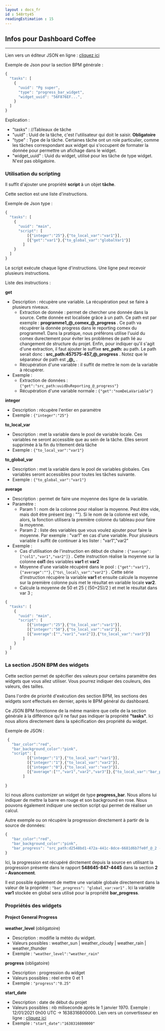 ```yaml
---
layout : docs_fr
id : 548rty45
readingEstimation : 15
---
```


## Infos pour Dashboard Coffee
------------------------

Lien vers un éditeur JSON en ligne : [cliquez ici](https://jsoneditoronline.org) 

Exemple de Json pour la section BPM générale :

```javascript
{
  "tasks": [
    {
      "uuid": "Pg super",
      "type": "progress_bar_widget",
      "widget_uuid": "56F876EF...",      
    }
  ]
}
```

Explication :

* "tasks" : //Tableaux de tâche
* "uuid" : Uuid de la tâche, c'est l'utilisateur qui doit le saisir. **Obligatoire**
* "type" : Type de la tâche. Certaines tâche ont un role particulier, comme les tâches correspondant aux widget qui s'occupent de formater la donnée pour permettre un afichage dans le widget.
* "widget\_uuid" : Uuid du widget, utilisé pour les tâche de type widget. N'est pas obligatoire.

### Utilisation du scripting

Il suffit d'ajouter une propriété **script** à un objet **tâche**.

Cette section est une liste d'instructions.

Exemple de Json type : 

```javascript
{
  "tasks": [
    {
      "uuid": "main",
      "script": [
          [{"integer":"25"},{"to_local_var":"var1"}],
          [{"get":"var1"},{"to_global_var":"globalVar1"}]
        ]
    }
  ]
}
```

Le script exécute chaque ligne d'instructions. Une ligne peut recevoir plusieurs instructions.

Liste des instructions :

**get**
* Description : récupère une variable. La récupération peut se faire à plusieurs niveaux.
	* Extraction de donnée : permet de chercher une donnée dans la source. Cette donnée est localisée grâce à un path. Ce path est par exemple : **programme1\_@\_comex\_@\_progress** . Ce path va récupérer la donnée progress dans le reporting comex du programme1. Dans la pratique, nous préférons utilise l'uuid du comex durectement pour éviter les problèmes de path lié au changement de structure du projet. Enfin, pour indiquer qu'il s'agit d'une extraction, il faut ajouter le suffixe **src_path:** au path. Le path serait donc : **src_path:457575-457\_@\_progress** . Notez que le séparateur de path est **\_@\_** .
	* Récupération d'une variable : il suffit de mettre le nom de la variable à récupérer.
* Exemple :  
	* Extraction de données : ```{"get":"src_path:uuidDuReporting_@_progress"}```
	* Récupération d'une variable normale : ```{"get":"nomDeLaVariable"}```

**integer**
* Description : récupère l'entier en paramètre
* Exemple :  ```{"integer":"25"}```

**to\_local\_var**
* Description : met la variable dans le pool de variable locale. Ces variables ne seront accessible que au sein de la tâche. Elles seront supprimée à la fin du tritement dela tâche
* Exemple :  ```{"to_local_var":"var1"}```

**to\_global\_var**
* Description : met la variable dans le pool de variables globales. Ces variables seront accessibles pour toutes les tâches suivante.
* Exemple :  ```{"to_global_var":"var1"}```

**average**
* Description : permet de faire une moyenne des ligne de la variable.
* Paramètre :
	* Param 1 : nom de la colonne pour réaliser la moyenne. Peut être vide, mais doit être présent (eg : ""). Si le nom de la colonne est vide, alors, la fonction utilisera la première colonne du tableau pour faire la moyenne.
	* Param 2 : liste des variables que vous voulez ajouter pour faire la moyenne. Par exemple : "var1" en cas d'une variable. Pour plusieurs variable il suffit de continuer à les lister : "var1","var2"
* Exemple :
	* Cas d'utilisation de l'instruction en début de chaine : ```{"average":["col1","var1","var2"]}``` . Cette instruction réalise la moyenne sur la colonne **col1** des variables **var1** et **var2**
	* Moyenne d'une variable récupéré dans le pool : ```{"get":"var1"},{"average":""},{"to\_local\_var":"var2"}``` . Cette série d'instruction récupère la variable **var1** et ensuite calcule la moyenne sur la première colonne puis met le résultat en variable locale **var2**.
	* Calcule la moyenne de 50 et 25 ( (50+25)/2 ) et met le résultat dans var 3 ;

```javascript
{
  "tasks": [
    {
      "uuid": "main",
      "script": [
          [{"integer":"25"},{"to_local_var":"var1"}],
          [{"integer":"50"},{"to_local_var":"var2"}],
          [{"average":["","var1","var2"]},{"to_local_var":"var3"}]
        ]
    }
  ]
}
```

### La section JSON BPM des widgets

Cette section permet de spécifier des valeurs pour certains paramètre des widgets que vous allez utiliser. Vous pourrez indiquer des couleurs, des valeurs, des tailles.

Dans l'ordre de priorité d'exécution des section BPM, les sections des widgets sont effectués en dernier, après le BPM général du dashboard.

Ce JSON BPM fonctionne de la même manière que celle de la section générale à la différence qu'il ne faut pas indiquer la propriété **"tasks"**. Ici nous allons directement dans la spécification des propriété du widget.

Exemple de JSON : 

```javascript
 {   
   "bar_color":"red",
   "bar_background_color":"pink",
   "script": [
          [{"integer":"1"},{"to_local_var":"var1"}],
          [{"integer":"1"},{"to_local_var":"var2"}],
          [{"integer":"0"},{"to_local_var":"var3"}],
          [{"average":["","var1","var2","var3"]},{"to_local_var":"bar_progress"}]
        ]
    
}
```

Ici nous allons customizer un widget de type **progress_bar**. Nous allons lui indiquer de mettre la barre en rouge et son background en rose. Nous pouvons également indiquer une section script qui permet de réaliser un calcul.

Autre exemple ou on récupère la progression directement à partir de la source de données:

```javascript
{   
   "bar_color":"red",
   "bar_background_color":"pink",
   "bar_progress": "src_path:d2548bd1-472a-441c-8dce-6681d6b7fe0f_@_2 - Avancement_@_progress"    
}
```

Ici, la progression est récupéré dirctement depuis la source en utilisant la progression présente dans le rapport **548645-847-4445** dans la section **2 - Avancement**.

Il est possible également de mettre une variable globale directement dans la valeur de la propriété : ```"bar_progress": "global_var:var1"``` . Ici la variable **var1** stockée en global sera utilisé pour la propriété **bar_progress**.


### Propriétés des widgets

#### Project General Progress

**weather_level** (obligatoire)
* Description : modifie la météo du widget.
* Valeurs possibles : weather_sun | weather_cloudy | weather_rain | weather_thunder
* Exemple : ```"weather_level":"weather_rain"```

**progress** (obligatoire)
* Description : progression du widget
* Valeurs possibles : réel entre 0 et 1
* Exemple : ```"progress":"0.25"```

**start_date**
* Description : date de début du projet
* Valeurs possibles : nb miliseconde après le 1 janvier 1970. Exemple : 12/01/2021 0h00 UTC -> 1638316800000. Lien vers un convertisseur en ligne : [cliquez ici](https://www.fileformat.info/tip/java/date2millis.htm) 
* Exemple : ```"start_date":"1638316800000"```


